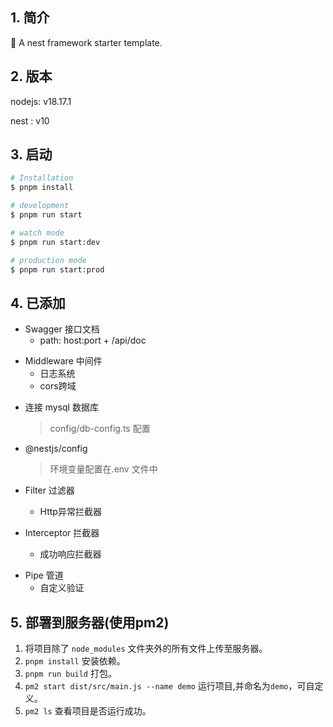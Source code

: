 ## 1. 简介

💭 A nest framework starter template.

## 2. 版本

nodejs: v18.17.1

nest : v10

## 3. 启动

```bash
# Installation
$ pnpm install

# development
$ pnpm run start

# watch mode
$ pnpm run start:dev

# production mode
$ pnpm run start:prod
```

## 4. 已添加

- Swagger 接口文档
  - path: host:port + /api/doc

* Middleware 中间件
  - 日志系统
  - cors跨域

- 连接 mysql 数据库
  > config/db-config.ts 配置

* @nestjs/config
  > 环境变量配置在.env 文件中

- Filter 过滤器

  - Http异常拦截器

- Interceptor 拦截器
  - 成功响应拦截器

* Pipe 管道
  - 自定义验证

## 5. 部署到服务器(使用pm2)

1. 将项目除了 `node_modules` 文件夹外的所有文件上传至服务器。
2. `pnpm install` 安装依赖。
3. `pnpm run build` 打包。
4. `pm2 start dist/src/main.js --name demo` 运行项目,并命名为`demo`，可自定义。
5. `pm2 ls` 查看项目是否运行成功。
